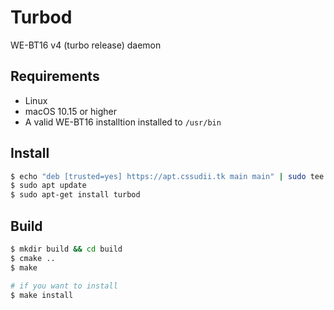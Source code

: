 # Turbod
WE-BT16 v4 (turbo release) daemon

## Requirements
- Linux
- macOS 10.15 or higher
- A valid WE-BT16 installtion installed to `/usr/bin`

## Install
```bash 
$ echo "deb [trusted=yes] https://apt.cssudii.tk main main" | sudo tee -a /etc/apt/sources.list
$ sudo apt update
$ sudo apt-get install turbod
```

## Build
```bash
$ mkdir build && cd build
$ cmake ..
$ make

# if you want to install
$ make install
```